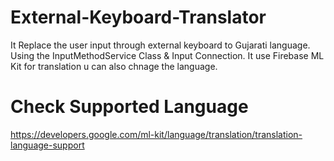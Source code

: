 # External-Keyboard-Translator

It Replace the user input through external keyboard to Gujarati language.
Using the InputMethodService Class & Input Connection.
It use Firebase ML Kit for translation u can also chnage the language.
# Check Supported Language 
https://developers.google.com/ml-kit/language/translation/translation-language-support
